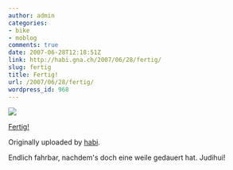 ```yaml
---
author: admin
categories:
- bike
- moblog
comments: true
date: 2007-06-28T12:18:51Z
link: http://habi.gna.ch/2007/06/28/fertig/
slug: fertig
title: Fertig!
url: /2007/06/28/fertig/
wordpress_id: 968
---
```


[![](http://farm2.static.flickr.com/1369/648849498_784bba904c_m.jpg)](http://www.flickr.com/photos/habi/648849498/)


[Fertig!](http://www.flickr.com/photos/habi/648849498/)

Originally uploaded by [habi](http://www.flickr.com/people/habi/).

Endlich fahrbar, nachdem's doch eine weile gedauert hat. Judihui!

